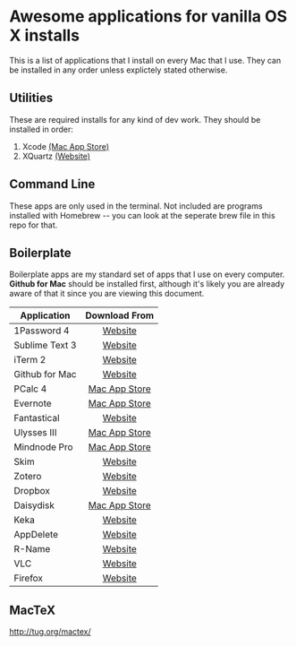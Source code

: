 Awesome applications for vanilla OS X installs
==============================================

This is a list of applications that I install on every Mac that I use. They
can be installed in any order unless explictely stated otherwise.

Utilities
---------
These are required installs for any kind of dev work. They should be 
installed in order:

1. Xcode [(Mac App Store)](https://itunes.apple.com/us/app/xcode/id497799835?ls=1&mt=12)
2. XQuartz [(Website)](https://xquartz.macosforge.org/landing/)

Command Line
------------
These apps are only used in the terminal. Not included are programs installed
with Homebrew -- you can look at the seperate brew file in this repo for that.



Boilerplate
-----------
Boilerplate apps are my standard set of apps that I use on every computer.
**Github for Mac** should be installed first, although it's likely you are
already aware of that it since you are viewing this document.

| Application    | Download From                                                    |               
|----------------|:----------------------------------------------------------------:|
| 1Password 4    | [Website      ](https://agilebits.com/onepassword)               |
| Sublime Text 3 | [Website      ](http://www.sublimetext.com)                      |
| iTerm 2        | [Website      ](http://www.iterm2.com/)                          |
| Github for Mac | [Website      ](https://mac.github.com)                          |
| PCalc 4        | [Mac App Store](http://www.pcalc.com)                            |
| Evernote       | [Mac App Store](http://evernote.com/evernote/)                   |
| Fantastical    | [Website      ](https://flexibits.com/fantastical)               |
| Ulysses III    | [Mac App Store](http://www.ulyssesapp.com)                       |
| Mindnode Pro   | [Mac App Store](https://mindnode.com)                            |
| Skim           | [Website      ](http://skim-app.sourceforge.net)                 |
| Zotero         | [Website      ](https://www.zotero.org)                          |
| Dropbox        | [Website      ](https://www.dropbox.com)                         |
| Daisydisk      | [Mac App Store](http://www.daisydiskapp.com)                     |
| Keka           | [Website      ](http://www.kekaosx.com/en/)                      |
| AppDelete      | [Website      ](http://www.reggieashworth.com/appdelete)         |
| R-Name         | [Website      ](https://www.macupdate.com/app/mac/12259/r-name)  |
| VLC            | [Website      ](http://www.videolan.org/vlc/index.html)          |
| Firefox        | [Website      ](http://www.mozilla.org/en-US/firefox/new/)       |

MacTeX
------
http://tug.org/mactex/
